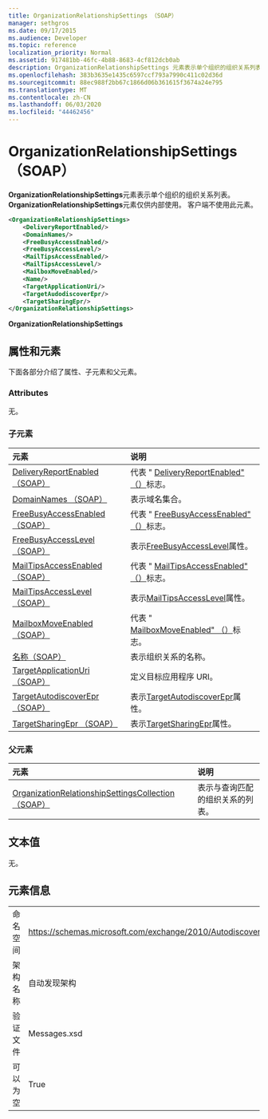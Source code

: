```yaml
---
title: OrganizationRelationshipSettings （SOAP）
manager: sethgros
ms.date: 09/17/2015
ms.audience: Developer
ms.topic: reference
localization_priority: Normal
ms.assetid: 917481bb-46fc-4b88-8683-4cf812dcb0ab
description: OrganizationRelationshipSettings 元素表示单个组织的组织关系列表。 OrganizationRelationshipSettings 元素仅供内部使用。 客户端不使用此元素。
ms.openlocfilehash: 383b3635e1435c6597ccf793a7990c411c02d36d
ms.sourcegitcommit: 88ec988f2bb67c1866d06b361615f3674a24e795
ms.translationtype: MT
ms.contentlocale: zh-CN
ms.lasthandoff: 06/03/2020
ms.locfileid: "44462456"
---
```

# <a name="organizationrelationshipsettings-soap"></a>OrganizationRelationshipSettings （SOAP）

**OrganizationRelationshipSettings**元素表示单个组织的组织关系列表。 **OrganizationRelationshipSettings**元素仅供内部使用。 客户端不使用此元素。 
  
```XML
<OrganizationRelationshipSettings>
    <DeliveryReportEnabled/>
    <DomainNames/>
    <FreeBusyAccessEnabled/>
    <FreeBusyAccessLevel/>
    <MailTipsAccessEnabled/>
    <MailTipsAccessLevel/>
    <MailboxMoveEnabled/>
    <Name/>
    <TargetApplicationUri/>
    <TargetAudodiscoverEpr/>
    <TargetSharingEpr/>
</OrganizationRelationshipSettings>
```

 **OrganizationRelationshipSettings**
## <a name="attributes-and-elements"></a>属性和元素

下面各部分介绍了属性、子元素和父元素。
  
### <a name="attributes"></a>Attributes

无。
  
### <a name="child-elements"></a>子元素

|**元素**|**说明**|
|:-----|:-----|
|[DeliveryReportEnabled （SOAP）](deliveryreportenabled-soap.md) <br/> |代表 " [DeliveryReportEnabled" （）](https://msdn.microsoft.com/library/Microsoft.Exchange.SoapWebClient.AutoDiscover.OrganizationRelationshipSettings.DeliveryReportEnabled.aspx)标志。  <br/> |
|[DomainNames （SOAP）](domainnames-soap.md) <br/> |表示域名集合。  <br/> |
|[FreeBusyAccessEnabled （SOAP）](freebusyaccessenabled-soap.md) <br/> |代表 " [FreeBusyAccessEnabled" （）](https://msdn.microsoft.com/library/Microsoft.Exchange.SoapWebClient.AutoDiscover.OrganizationRelationshipSettings.FreeBusyAccessEnabled.aspx)标志。  <br/> |
|[FreeBusyAccessLevel （SOAP）](freebusyaccesslevel-soap.md) <br/> |表示[FreeBusyAccessLevel](https://msdn.microsoft.com/library/Microsoft.Exchange.Data.Directory.SystemConfiguration.OrganizationRelationship.FreeBusyAccessLevel.aspx)属性。  <br/> |
|[MailTipsAccessEnabled （SOAP）](mailtipsaccessenabled-soap.md) <br/> |代表 " [MailTipsAccessEnabled" （）](https://msdn.microsoft.com/library/Microsoft.Exchange.SoapWebClient.AutoDiscover.OrganizationRelationshipSettings.MailTipsAccessEnabled.aspx)标志。  <br/> |
|[MailTipsAccessLevel （SOAP）](mailtipsaccesslevel-soap.md) <br/> |表示[MailTipsAccessLevel](https://msdn.microsoft.com/library/Microsoft.Exchange.Data.Directory.SystemConfiguration.OrganizationRelationship.MailTipsAccessLevel.aspx)属性。  <br/> |
|[MailboxMoveEnabled （SOAP）](mailboxmoveenabled-soap.md) <br/> |代表 " [MailboxMoveEnabled" （）](https://msdn.microsoft.com/library/Microsoft.Exchange.SoapWebClient.AutoDiscover.OrganizationRelationshipSettings.MailboxMoveEnabled.aspx)标志。  <br/> |
|[名称（SOAP）](name-soap.md) <br/> |表示组织关系的名称。  <br/> |
|[TargetApplicationUri （SOAP）](targetapplicationuri-soap.md) <br/> |定义目标应用程序 URI。  <br/> |
|[TargetAutodiscoverEpr （SOAP）](targetautodiscoverepr-soap.md) <br/> |表示[TargetAutodiscoverEpr](https://msdn.microsoft.com/library/Microsoft.Exchange.Data.Directory.SystemConfiguration.OrganizationRelationship.TargetAutodiscoverEpr.aspx)属性。  <br/> |
|[TargetSharingEpr （SOAP）](targetsharingepr-soap.md) <br/> |表示[TargetSharingEpr](https://msdn.microsoft.com/library/Microsoft.Exchange.Data.Directory.SystemConfiguration.OrganizationRelationship.TargetSharingEpr.aspx)属性。  <br/> |
   
### <a name="parent-elements"></a>父元素

|**元素**|**说明**|
|:-----|:-----|
|[OrganizationRelationshipSettingsCollection （SOAP）](organizationrelationshipsettingscollection-soap.md) <br/> |表示与查询匹配的组织关系的列表。  <br/> |
   
## <a name="text-value"></a>文本值

无。
  
## <a name="element-information"></a>元素信息

|||
|:-----|:-----|
|命名空间  <br/> |https://schemas.microsoft.com/exchange/2010/Autodiscover  <br/> |
|架构名称  <br/> |自动发现架构  <br/> |
|验证文件  <br/> |Messages.xsd  <br/> |
|可以为空  <br/> |True  <br/> |
   

